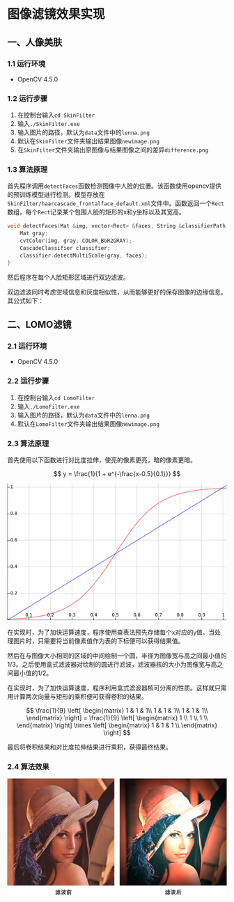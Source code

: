 # 图像滤镜效果实现

## 一、人像美肤

### 1.1 运行环境

- OpenCV 4.5.0



### 1.2 运行步骤

1. 在控制台输入``cd SkinFilter``
2. 输入``./SkinFilter.exe``
3. 输入图片的路径，默认为``data``文件中的``lenna.png``
4. 默认在``SkinFilter``文件夹输出结果图像``newimage.png``
5. 在``SkinFilter``文件夹输出原图像与结果图像之间的差异``difference.png``



### 1.3 算法原理

首先程序调用``detectFaces``函数检测图像中人脸的位置。该函数使用opencv提供的预训练模型进行检测。模型存放在``SkinFilter/haarcascade_frontalface_default.xml``文件中。函数返回一个``Rect``数组，每个``Rect``记录某个包围人脸的矩形的x和y坐标以及其宽高。

```c++
void detectFaces(Mat &img, vector<Rect> &faces, String &classifierPath) {
    Mat gray;
    cvtColor(img, gray, COLOR_BGR2GRAY);
    CascadeClassifier classifier;
    classifier.detectMultiScale(gray, faces);
}
```

然后程序在每个人脸矩形区域进行双边滤波。

双边滤波同时考虑空域信息和灰度相似性，从而能够更好的保存图像的边缘信息。其公式如下：





## 二、LOMO滤镜

### 2.1 运行环境
- OpenCV 4.5.0



### 2.2 运行步骤

1. 在控制台输入``cd LomoFilter``
2. 输入``./LomoFilter.exe``
3. 输入图片的路径，默认为``data``文件中的``lenna.png``
4. 默认在``LomoFilter``文件夹输出结果图像``newimage.png``



### 2.3 算法原理

首先使用以下函数进行对比度拉伸，使亮的像素更亮，暗的像素更暗。

$$
y = \frac{1}{1 + e^{-\frac{x-0.5}{0.1}}}
$$

![lomofunc](Report/lomofunc.png)

在实现时，为了加快运算速度，程序使用查表法预先存储每个``x``对应的``y``值。当处理图片时，只需要将当前像素值作为表的下标便可以获得结果值。



然后在与图像大小相同的区域的中间绘制一个圆，半径为图像宽与高之间最小值的1/3。之后使用盒式滤波器对绘制的圆进行滤波，滤波器核的大小为图像宽与高之间最小值的1/2。

在实现时，为了加快运算速度，程序利用盒式滤波器核可分离的性质。这样就只需用计算两次向量与矩形的乘积便可获得卷积的结果。

$$
\frac{1}{9}
\left[
\begin{matrix}
1 & 1 & 1\\
1 & 1 & 1\\
1 & 1 & 1\\
\end{matrix}
\right]
= \frac{1}{9}
\left[
\begin{matrix}
1 \\
1 \\
1 \\
\end{matrix}
\right] 
\times
\left[
\begin{matrix}
1 & 1 & 1 \\
\end{matrix}
\right]
$$

最后将卷积结果和对比度拉伸结果进行乘积，获得最终结果。

### 2.4 算法效果

![lomoresult](Report/lomoresult.png)